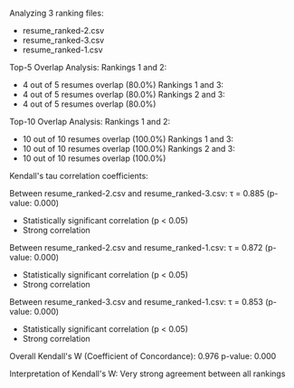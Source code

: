 
Analyzing 3 ranking files:
- resume_ranked-2.csv
- resume_ranked-3.csv
- resume_ranked-1.csv

Top-5 Overlap Analysis:
Rankings 1 and 2:
- 4 out of 5 resumes overlap (80.0%)
Rankings 1 and 3:
- 4 out of 5 resumes overlap (80.0%)
Rankings 2 and 3:
- 4 out of 5 resumes overlap (80.0%)

Top-10 Overlap Analysis:
Rankings 1 and 2:
- 10 out of 10 resumes overlap (100.0%)
Rankings 1 and 3:
- 10 out of 10 resumes overlap (100.0%)
Rankings 2 and 3:
- 10 out of 10 resumes overlap (100.0%)

Kendall's tau correlation coefficients:

Between resume_ranked-2.csv and resume_ranked-3.csv:
τ = 0.885 (p-value: 0.000)
- Statistically significant correlation (p < 0.05)
- Strong correlation

Between resume_ranked-2.csv and resume_ranked-1.csv:
τ = 0.872 (p-value: 0.000)
- Statistically significant correlation (p < 0.05)
- Strong correlation

Between resume_ranked-3.csv and resume_ranked-1.csv:
τ = 0.853 (p-value: 0.000)
- Statistically significant correlation (p < 0.05)
- Strong correlation

Overall Kendall's W (Coefficient of Concordance): 0.976
p-value: 0.000

Interpretation of Kendall's W:
Very strong agreement between all rankings
